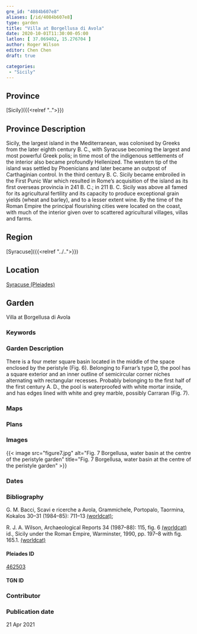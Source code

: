 ```yaml
---
gre_id: "4084b607e8"
aliases: [/id/4084b607e8]
type: garden
title: "Villa at Borgellusa di Avola"
date: 2020-10-01T11:30:00-05:00
latlon: [ 37.069402, 15.276704 ]
author: Roger Wilson
editor: Chen Chen
draft: true

categories:
 - "Sicily"
---
```


## Province

[Sicily]({{<relref "..">}})

## Province Description
Sicily, the largest island in the Mediterranean, was colonised by Greeks from the later eighth century B. C., with Syracuse becoming the largest and most powerful Greek polis; in time most of the indigenous settlements of the interior also became profoundly Hellenized. The western tip of the island was settled by Phoenicians and later became an outpost of Carthaginian control. In the third century B. C. Sicily became embroiled in the First Punic War which resulted in Rome’s acquisition of the island as its first overseas provincia in 241 B. C.; in 211 B. C. Sicily was above all famed for its agricultural fertility and its capacity to produce exceptional grain yields (wheat and barley), and to a lesser extent wine. By the time of the Roman Empire the principal flourishing cities were located on the coast, with much of the interior given over to scattered agricultural villages, villas and farms.

## Region

[Syracuse]({{<relref "../..">}})

<!--### Sublocation Description-->

<!-- DESCRIPTION -->


## Location

[Syracuse (Pleiades)](https://pleiades.stoa.org/places/462503)

<!--### Location Description-->

<!-- LEAVE THIS BLANK FOR NOW -->

<!--## Sublocation-->

<!--
[AREA WITHIN LOCATION, LIKE “PALATINE HILL”](GEOREFERENCE LINK)
A sublocation is any area larger than an individual garden, but located within a location. I would always try to include a link to a controlled vocabulary here if possible. This ID may well be different from the Garden ID, e.g., Pompeii versus a Garden in one of the houses which has its own Pleiades ID.
-->

<!--### Sublocation Description-->

<!-- DESCRIPTION -->

## Garden

Villa at Borgellusa di Avola

### Keywords

<!-- [urban villas](#) -->


### Garden Description

There is a four meter square basin located in the middle of the space enclosed by the peristyle (Fig. 6). Belonging to Farrar’s type D, the pool has a square exterior and an inner outline of semicircular corner niches alternating with rectangular recesses. Probably belonging to the first half of the first century A. D., the pool is waterproofed with white mortar inside, and has edges lined with white and grey marble, possibly Carraran (Fig. 7).

### Maps

<!--
{{< image src="FILENAME" alt="ALT_TEXT" title="CAPTION" >}}
-->

### Plans

<!--{{< image src="cologne_atrium_plan1_EUR_GI_ColClaAA_Ah_carroll.jpg" alt="Plan of the Atrium House at Colonia Claudia Ara Agrippinensium (Cologne); rights statement" title="Plan 1: Plan of the so-called 'atrium house' with an apsidal pool (P) in its garden courtyard (G). Adapted from Precht 1971, fig. 2. (Rights statement)" >}}-->

### Images

{{< image src="figure7.jpg" alt="Fig. 7  Borgellusa, water basin at the centre of the peristyle garden" title="Fig. 7  Borgellusa, water basin at the centre of the peristyle garden" >}}

### Dates


### Bibliography
G. M. Bacci, Scavi e ricerche a Avola, Grammichele, Portopalo, Taormina, Kokalos 30–31 (1984–85):  711–13 [(worldcat)](http://www.worldcat.org/oclc/186378054);

R. J. A. Wilson, Archaeological Reports 34 (1987–88):  115, fig. 6 [(worldcat)]()
id., Sicily under the Roman Empire, Warminster, 1990, pp. 197–8  with fig. 165.1. [(worldcat)](http://www.worldcat.org/oclc/608028740)

<!--#### Periodo ID-->

<!-- [PERIODO_ID](https://pleiades.stoa.org/places/PLEIADES_ID) -->

#### Pleiades ID

[462503](https://pleiades.stoa.org/places/462503)

#### TGN ID


### Contributor


### Publication date

21 Apr 2021


<!--### Related articles-->

<!-- Links to other related articles. Leave blank for now -->